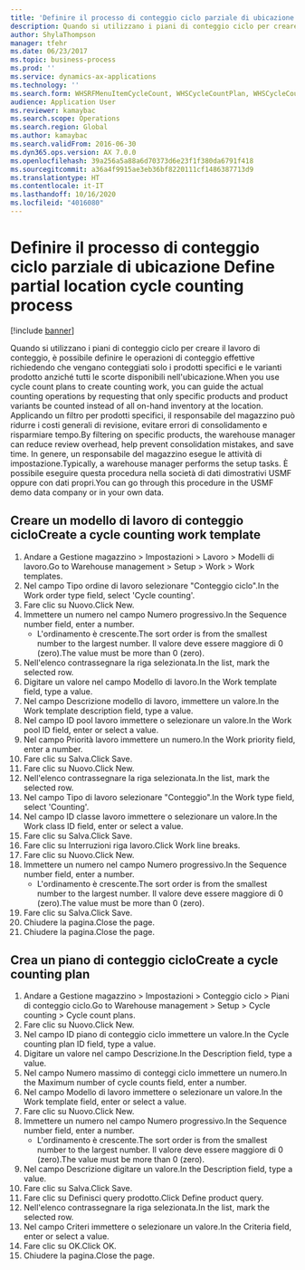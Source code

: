 ```yaml
---
title: 'Definire il processo di conteggio ciclo parziale di ubicazione '
description: Quando si utilizzano i piani di conteggio ciclo per creare il lavoro di conteggio, è possibile definire le operazioni di conteggio effettive richiedendo che vengano conteggiati solo i prodotti specifici e le varianti prodotto anziché tutti le scorte disponibili nell'ubicazione.
author: ShylaThompson
manager: tfehr
ms.date: 06/23/2017
ms.topic: business-process
ms.prod: ''
ms.service: dynamics-ax-applications
ms.technology: ''
ms.search.form: WHSRFMenuItemCycleCount, WHSCycleCountPlan, WHSCycleCountPlanListPage, WHSWorkTemplateTable
audience: Application User
ms.reviewer: kamaybac
ms.search.scope: Operations
ms.search.region: Global
ms.author: kamaybac
ms.search.validFrom: 2016-06-30
ms.dyn365.ops.version: AX 7.0.0
ms.openlocfilehash: 39a256a5a88a6d70373d6e23f1f380da6791f418
ms.sourcegitcommit: a36a4f9915ae3eb36bf8220111cf1486387713d9
ms.translationtype: HT
ms.contentlocale: it-IT
ms.lasthandoff: 10/16/2020
ms.locfileid: "4016080"
---
```

# <a name="define-partial-location-cycle-counting-process"></a><span data-ttu-id="59e71-103">Definire il processo di conteggio ciclo parziale di ubicazione </span><span class="sxs-lookup"><span data-stu-id="59e71-103">Define partial location cycle counting process</span></span> 

[!include [banner](../../includes/banner.md)]

<span data-ttu-id="59e71-104">Quando si utilizzano i piani di conteggio ciclo per creare il lavoro di conteggio, è possibile definire le operazioni di conteggio effettive richiedendo che vengano conteggiati solo i prodotti specifici e le varianti prodotto anziché tutti le scorte disponibili nell'ubicazione.</span><span class="sxs-lookup"><span data-stu-id="59e71-104">When you use cycle count plans to create counting work, you can guide the actual counting operations by requesting that only specific products and product variants be counted instead of all on-hand inventory at the location.</span></span> <span data-ttu-id="59e71-105">Applicando un filtro per prodotti specifici, il responsabile del magazzino può ridurre i costi generali di revisione, evitare errori di consolidamento e risparmiare tempo.</span><span class="sxs-lookup"><span data-stu-id="59e71-105">By filtering on specific products, the warehouse manager can reduce review overhead, help prevent consolidation mistakes, and save time.</span></span> <span data-ttu-id="59e71-106">In genere, un responsabile del magazzino esegue le attività di impostazione.</span><span class="sxs-lookup"><span data-stu-id="59e71-106">Typically, a warehouse manager performs the setup tasks.</span></span> <span data-ttu-id="59e71-107">È possibile eseguire questa procedura nella società di dati dimostrativi USMF oppure con dati propri.</span><span class="sxs-lookup"><span data-stu-id="59e71-107">You can go through this procedure in the USMF demo data company or in your own data.</span></span>


## <a name="create-a-cycle-counting-work-template"></a><span data-ttu-id="59e71-108">Creare un modello di lavoro di conteggio ciclo</span><span class="sxs-lookup"><span data-stu-id="59e71-108">Create a cycle counting work template</span></span>
1. <span data-ttu-id="59e71-109">Andare a Gestione magazzino > Impostazioni > Lavoro > Modelli di lavoro.</span><span class="sxs-lookup"><span data-stu-id="59e71-109">Go to Warehouse management > Setup > Work > Work templates.</span></span>
2. <span data-ttu-id="59e71-110">Nel campo Tipo ordine di lavoro selezionare "Conteggio ciclo".</span><span class="sxs-lookup"><span data-stu-id="59e71-110">In the Work order type field, select 'Cycle counting'.</span></span>
3. <span data-ttu-id="59e71-111">Fare clic su Nuovo.</span><span class="sxs-lookup"><span data-stu-id="59e71-111">Click New.</span></span>
4. <span data-ttu-id="59e71-112">Immettere un numero nel campo Numero progressivo.</span><span class="sxs-lookup"><span data-stu-id="59e71-112">In the Sequence number field, enter a number.</span></span>
    * <span data-ttu-id="59e71-113">L'ordinamento è crescente.</span><span class="sxs-lookup"><span data-stu-id="59e71-113">The sort order is from the smallest number to the largest number.</span></span> <span data-ttu-id="59e71-114">Il valore deve essere maggiore di 0 (zero).</span><span class="sxs-lookup"><span data-stu-id="59e71-114">The value must be more than 0 (zero).</span></span>  
5. <span data-ttu-id="59e71-115">Nell'elenco contrassegnare la riga selezionata.</span><span class="sxs-lookup"><span data-stu-id="59e71-115">In the list, mark the selected row.</span></span>
6. <span data-ttu-id="59e71-116">Digitare un valore nel campo Modello di lavoro.</span><span class="sxs-lookup"><span data-stu-id="59e71-116">In the Work template field, type a value.</span></span>
7. <span data-ttu-id="59e71-117">Nel campo Descrizione modello di lavoro, immettere un valore.</span><span class="sxs-lookup"><span data-stu-id="59e71-117">In the Work template description field, type a value.</span></span>
8. <span data-ttu-id="59e71-118">Nel campo ID pool lavoro immettere o selezionare un valore.</span><span class="sxs-lookup"><span data-stu-id="59e71-118">In the Work pool ID field, enter or select a value.</span></span>
9. <span data-ttu-id="59e71-119">Nel campo Priorità lavoro immettere un numero.</span><span class="sxs-lookup"><span data-stu-id="59e71-119">In the Work priority field, enter a number.</span></span>
10. <span data-ttu-id="59e71-120">Fare clic su Salva.</span><span class="sxs-lookup"><span data-stu-id="59e71-120">Click Save.</span></span>
11. <span data-ttu-id="59e71-121">Fare clic su Nuovo.</span><span class="sxs-lookup"><span data-stu-id="59e71-121">Click New.</span></span>
12. <span data-ttu-id="59e71-122">Nell'elenco contrassegnare la riga selezionata.</span><span class="sxs-lookup"><span data-stu-id="59e71-122">In the list, mark the selected row.</span></span>
13. <span data-ttu-id="59e71-123">Nel campo Tipo di lavoro selezionare "Conteggio".</span><span class="sxs-lookup"><span data-stu-id="59e71-123">In the Work type field, select 'Counting'.</span></span>
14. <span data-ttu-id="59e71-124">Nel campo ID classe lavoro immettere o selezionare un valore.</span><span class="sxs-lookup"><span data-stu-id="59e71-124">In the Work class ID field, enter or select a value.</span></span>
15. <span data-ttu-id="59e71-125">Fare clic su Salva.</span><span class="sxs-lookup"><span data-stu-id="59e71-125">Click Save.</span></span>
16. <span data-ttu-id="59e71-126">Fare clic su Interruzioni riga lavoro.</span><span class="sxs-lookup"><span data-stu-id="59e71-126">Click Work line breaks.</span></span>
17. <span data-ttu-id="59e71-127">Fare clic su Nuovo.</span><span class="sxs-lookup"><span data-stu-id="59e71-127">Click New.</span></span>
18. <span data-ttu-id="59e71-128">Immettere un numero nel campo Numero progressivo.</span><span class="sxs-lookup"><span data-stu-id="59e71-128">In the Sequence number field, enter a number.</span></span>
    * <span data-ttu-id="59e71-129">L'ordinamento è crescente.</span><span class="sxs-lookup"><span data-stu-id="59e71-129">The sort order is from the smallest number to the largest number.</span></span> <span data-ttu-id="59e71-130">Il valore deve essere maggiore di 0 (zero).</span><span class="sxs-lookup"><span data-stu-id="59e71-130">The value must be more than 0 (zero).</span></span>  
19. <span data-ttu-id="59e71-131">Fare clic su Salva.</span><span class="sxs-lookup"><span data-stu-id="59e71-131">Click Save.</span></span>
20. <span data-ttu-id="59e71-132">Chiudere la pagina.</span><span class="sxs-lookup"><span data-stu-id="59e71-132">Close the page.</span></span>
21. <span data-ttu-id="59e71-133">Chiudere la pagina.</span><span class="sxs-lookup"><span data-stu-id="59e71-133">Close the page.</span></span>

## <a name="create-a-cycle-counting-plan"></a><span data-ttu-id="59e71-134">Crea un piano di conteggio ciclo</span><span class="sxs-lookup"><span data-stu-id="59e71-134">Create a cycle counting plan</span></span>
1. <span data-ttu-id="59e71-135">Andare a Gestione magazzino > Impostazioni > Conteggio ciclo > Piani di conteggio ciclo.</span><span class="sxs-lookup"><span data-stu-id="59e71-135">Go to Warehouse management > Setup > Cycle counting > Cycle count plans.</span></span>
2. <span data-ttu-id="59e71-136">Fare clic su Nuovo.</span><span class="sxs-lookup"><span data-stu-id="59e71-136">Click New.</span></span>
3. <span data-ttu-id="59e71-137">Nel campo ID piano di conteggio ciclo immettere un valore.</span><span class="sxs-lookup"><span data-stu-id="59e71-137">In the Cycle counting plan ID field, type a value.</span></span>
4. <span data-ttu-id="59e71-138">Digitare un valore nel campo Descrizione.</span><span class="sxs-lookup"><span data-stu-id="59e71-138">In the Description field, type a value.</span></span>
5. <span data-ttu-id="59e71-139">Nel campo Numero massimo di conteggi ciclo immettere un numero.</span><span class="sxs-lookup"><span data-stu-id="59e71-139">In the Maximum number of cycle counts field, enter a number.</span></span>
6. <span data-ttu-id="59e71-140">Nel campo Modello di lavoro immettere o selezionare un valore.</span><span class="sxs-lookup"><span data-stu-id="59e71-140">In the Work template field, enter or select a value.</span></span>
7. <span data-ttu-id="59e71-141">Fare clic su Nuovo.</span><span class="sxs-lookup"><span data-stu-id="59e71-141">Click New.</span></span>
8. <span data-ttu-id="59e71-142">Immettere un numero nel campo Numero progressivo.</span><span class="sxs-lookup"><span data-stu-id="59e71-142">In the Sequence number field, enter a number.</span></span>
    * <span data-ttu-id="59e71-143">L'ordinamento è crescente.</span><span class="sxs-lookup"><span data-stu-id="59e71-143">The sort order is from the smallest number to the largest number.</span></span> <span data-ttu-id="59e71-144">Il valore deve essere maggiore di 0 (zero).</span><span class="sxs-lookup"><span data-stu-id="59e71-144">The value must be more than 0 (zero).</span></span>  
9. <span data-ttu-id="59e71-145">Nel campo Descrizione digitare un valore.</span><span class="sxs-lookup"><span data-stu-id="59e71-145">In the Description field, type a value.</span></span>
10. <span data-ttu-id="59e71-146">Fare clic su Salva.</span><span class="sxs-lookup"><span data-stu-id="59e71-146">Click Save.</span></span>
11. <span data-ttu-id="59e71-147">Fare clic su Definisci query prodotto.</span><span class="sxs-lookup"><span data-stu-id="59e71-147">Click Define product query.</span></span>
12. <span data-ttu-id="59e71-148">Nell'elenco contrassegnare la riga selezionata.</span><span class="sxs-lookup"><span data-stu-id="59e71-148">In the list, mark the selected row.</span></span>
13. <span data-ttu-id="59e71-149">Nel campo Criteri immettere o selezionare un valore.</span><span class="sxs-lookup"><span data-stu-id="59e71-149">In the Criteria field, enter or select a value.</span></span>
14. <span data-ttu-id="59e71-150">Fare clic su OK.</span><span class="sxs-lookup"><span data-stu-id="59e71-150">Click OK.</span></span>
15. <span data-ttu-id="59e71-151">Chiudere la pagina.</span><span class="sxs-lookup"><span data-stu-id="59e71-151">Close the page.</span></span>

